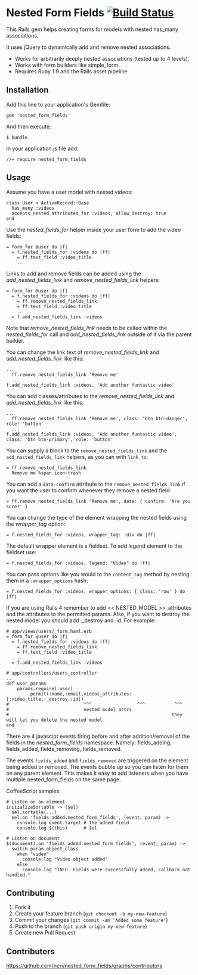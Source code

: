 # Nested Form Fields [![Build Status](https://secure.travis-ci.org/ncri/nested_form_fields.png)](http://travis-ci.org/ncri/nested_form_fields)

This Rails gem helps creating forms for models with nested has_many associations.

It uses jQuery to dynamically add and remove nested associations.

- Works for arbitrarily deeply nested associations (tested up to 4 levels).
- Works with form builders like simple_form.
- Requires Ruby 1.9 and the Rails asset pipeline



## Installation

Add this line to your application's Gemfile:

    gem 'nested_form_fields'

And then execute:

    $ bundle

In your application.js file add:

    //= require nested_form_fields

## Usage

Assume you have a user model with nested videos:

    class User < ActiveRecord::Base
      has_many :videos
      accepts_nested_attributes_for :videos, allow_destroy: true
    end

Use the *nested_fields_for* helper inside your user form to add the video fields:

    = form_for @user do |f|
      = f.nested_fields_for :videos do |ff|
        = ff.text_field :video_title
        ..

Links to add and remove fields can be added using the *add_nested_fields_link* and *remove_nested_fields_link* helpers:

    = form_for @user do |f|
      = f.nested_fields_for :videos do |ff|
        = ff.remove_nested_fields_link
        = ff.text_field :video_title
        ..
      = f.add_nested_fields_link :videos

Note that *remove_nested_fields_link* needs to be called within the *nested_fields_for* call and *add_nested_fields_link* outside of it via the parent builder.

You can change the link text of *remove_nested_fields_link* and *add_nested_fields_link* like this:

    ...
      ff.remove_nested_fields_link 'Remove me'
      ...
    f.add_nested_fields_link :videos, 'Add another funtastic video'

You can add classes/attributes to the  *remove_nested_fields_link* and *add_nested_fields_link* like this:

    ...
      ff.remove_nested_fields_link 'Remove me', class: 'btn btn-danger', role: 'button'
      ...
    f.add_nested_fields_link :videos, 'Add another funtastic video', class: 'btn btn-primary', role: 'button'
    
You can supply a block to the `remove_nested_fields_link` and the `add_nested_fields_link` helpers, as you can with `link_to`:

```haml
= ff.remove_nested_fields_link
  Remove me %span.icon-trash
```

You can add a `data-confirm` attribute to the `remove_nested_fields_link` if you want the user to confirm whenever they remove a nested field: 

```haml
= ff.remove_nested_fields_link 'Remove me', data: { confirm: 'Are you sure?' }
```

You can change the type of the element wrapping the nested fields using the *wrapper_tag* option:

    = f.nested_fields_for :videos, wrapper_tag: :div do |ff|

The default wrapper element is a fieldset. To add legend element to the fieldset use:

    = f.nested_fields_for :videos, legend: "Video" do |ff|

You can pass options like you would to the `content_tag` method by nesting them in a `:wrapper_options` hash:

    = f.nested_fields_for :videos, wrapper_options: { class: 'row' } do |ff|

If you are using Rails 4 remember to add << NESTED_MODEL >>_attributes and the attributes to the permitted params. 
Also, if you want to destroy the nested model you should add :_destroy and :id.
For example:

    # app/views/users/_form.haml.erb
    = form_for @user do |f|
      = f.nested_fields_for :videos do |ff|
        = ff.remove_nested_fields_link
        = ff.text_field :video_title
        ..
      = f.add_nested_fields_link :videos
      
    # app/controllers/users_controller
    ..
    def user_params
        params.require(:user)
            .permit(:name,:email,videos_attributes:[:video_title,:_destroy,:id])
    #                            ^^^                 ^^^           ^^^
    #                            nested model attrs  
    #                                                             they will let you delete the nested model                    
    end


There are 4 javascipt events firing before and after addition/removal of the fields in the *nested_form_fields* namespace. Namely:
    fields_adding, fields_added, fields_removing, fields_removed.

The events `fields_added` and `fields_removed` are triggered on the element being added or removed. The events bubble up so you can listen for them on any parent element.
This makes it easy to add listeners when you have multiple nested_form_fields on the same page.

CoffeeScript samples:

    # Listen on an element
    initializeSortable -> ($el)
      $el.sortable(...)
      $el.on 'fields_added.nested_form_fields', (event, param) -> 
        console.log event.target # The added field
        console.log $(this)      # $el

    # Listen on document
    $(document).on "fields_added.nested_form_fields", (event, param) ->
      switch param.object_class
        when "video"
          console.log "Video object added"
        else
          console.log "INFO: Fields were successfully added, callback not handled."


## Contributing

1. Fork it
2. Create your feature branch (`git checkout -b my-new-feature`)
3. Commit your changes (`git commit -am 'Added some feature'`)
4. Push to the branch (`git push origin my-new-feature`)
5. Create new Pull Request


## Contributers

https://github.com/ncri/nested_form_fields/graphs/contributors
